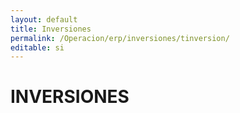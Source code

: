 ```yaml
---
layout: default
title: Inversiones
permalink: /Operacion/erp/inversiones/tinversion/
editable: si
---
```


# INVERSIONES

